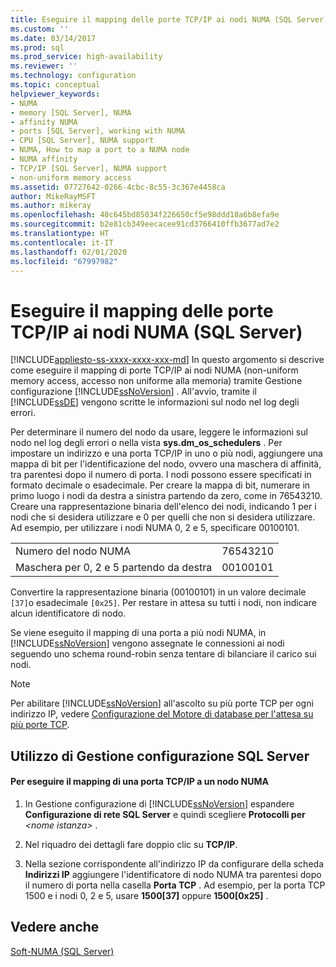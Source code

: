 ```yaml
---
title: Eseguire il mapping delle porte TCP/IP ai nodi NUMA (SQL Server) | Microsoft Docs
ms.custom: ''
ms.date: 03/14/2017
ms.prod: sql
ms.prod_service: high-availability
ms.reviewer: ''
ms.technology: configuration
ms.topic: conceptual
helpviewer_keywords:
- NUMA
- memory [SQL Server], NUMA
- affinity NUMA
- ports [SQL Server], working with NUMA
- CPU [SQL Server], NUMA support
- NUMA, How to map a port to a NUMA node
- NUMA affinity
- TCP/IP [SQL Server], NUMA support
- non-uniform memory access
ms.assetid: 07727642-0266-4cbc-8c55-3c367e4458ca
author: MikeRayMSFT
ms.author: mikeray
ms.openlocfilehash: 48c645bd85034f226650cf5e98ddd18a6b8efa9e
ms.sourcegitcommit: b2e81cb349eecacee91cd3766410ffb3677ad7e2
ms.translationtype: HT
ms.contentlocale: it-IT
ms.lasthandoff: 02/01/2020
ms.locfileid: "67997982"
---
```

# <a name="map-tcp-ip-ports-to-numa-nodes-sql-server"></a>Eseguire il mapping delle porte TCP/IP ai nodi NUMA (SQL Server)
[!INCLUDE[appliesto-ss-xxxx-xxxx-xxx-md](../../includes/appliesto-ss-xxxx-xxxx-xxx-md.md)]
  In questo argomento si descrive come eseguire il mapping di porte TCP/IP ai nodi NUMA (non-uniform memory access, accesso non uniforme alla memoria) tramite Gestione configurazione [!INCLUDE[ssNoVersion](../../includes/ssnoversion-md.md)] . All'avvio, tramite il [!INCLUDE[ssDE](../../includes/ssde-md.md)] vengono scritte le informazioni sul nodo nel log degli errori.  
  
 Per determinare il numero del nodo da usare, leggere le informazioni sul nodo nel log degli errori o nella vista **sys.dm_os_schedulers** . Per impostare un indirizzo e una porta TCP/IP in uno o più nodi, aggiungere una mappa di bit per l'identificazione del nodo, ovvero una maschera di affinità, tra parentesi dopo il numero di porta. I nodi possono essere specificati in formato decimale o esadecimale. Per creare la mappa di bit, numerare in primo luogo i nodi da destra a sinistra partendo da zero, come in 76543210. Creare una rappresentazione binaria dell'elenco dei nodi, indicando 1 per i nodi che si desidera utilizzare e 0 per quelli che non si desidera utilizzare. Ad esempio, per utilizzare i nodi NUMA 0, 2 e 5, specificare 00100101.  
  
|||  
|-|-|  
|Numero del nodo NUMA|76543210|  
|Maschera per 0, 2 e 5 partendo da destra|00100101|  
  
 Convertire la rappresentazione binaria (00100101) in un valore decimale `[37]`o esadecimale `[0x25]`. Per restare in attesa su tutti i nodi, non indicare alcun identificatore di nodo.  
  
 Se viene eseguito il mapping di una porta a più nodi NUMA, in [!INCLUDE[ssNoVersion](../../includes/ssnoversion-md.md)] vengono assegnate le connessioni ai nodi seguendo uno schema round-robin senza tentare di bilanciare il carico sui nodi.  
  
> [!NOTE]  
>  Per abilitare [!INCLUDE[ssNoVersion](../../includes/ssnoversion-md.md)] all'ascolto su più porte TCP per ogni indirizzo IP, vedere [Configurazione del Motore di database per l'attesa su più porte TCP](../../database-engine/configure-windows/configure-the-database-engine-to-listen-on-multiple-tcp-ports.md).  
  
##  <a name="SSMSProcedure"></a> Utilizzo di Gestione configurazione SQL Server  
  
#### <a name="to-map-a-tcpip-port-to-a-numa-node"></a>Per eseguire il mapping di una porta TCP/IP a un nodo NUMA  
  
1.  In Gestione configurazione di [!INCLUDE[ssNoVersion](../../includes/ssnoversion-md.md)] espandere **Configurazione di rete SQL Server** e quindi scegliere **Protocolli per** *\<nome istanza>* .  
  
2.  Nel riquadro dei dettagli fare doppio clic su **TCP/IP**.  
  
3.  Nella sezione corrispondente all'indirizzo IP da configurare della scheda **Indirizzi IP** aggiungere l'identificatore di nodo NUMA tra parentesi dopo il numero di porta nella casella **Porta TCP** . Ad esempio, per la porta TCP 1500 e i nodi 0, 2 e 5, usare **1500[37]** oppure **1500[0x25]** .  
  
## <a name="see-also"></a>Vedere anche  
 [Soft-NUMA &#40;SQL Server&#41;](../../database-engine/configure-windows/soft-numa-sql-server.md)  
  
  
